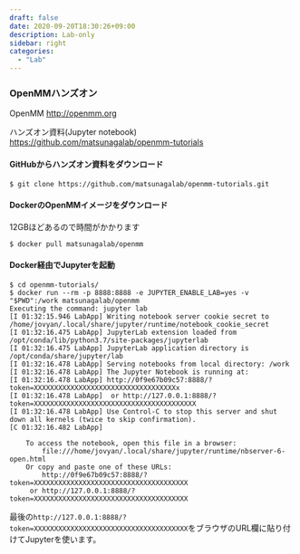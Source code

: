 ```yaml
---
draft: false
date: 2020-09-20T18:30:26+09:00
description: Lab-only
sidebar: right
categories:
  - "Lab"
---
```


### OpenMMハンズオン

OpenMM http://openmm.org

ハンズオン資料(Jupyter notebook) https://github.com/matsunagalab/openmm-tutorials

#### GitHubからハンズオン資料をダウンロード

```
$ git clone https://github.com/matsunagalab/openmm-tutorials.git

```

#### DockerのOpenMMイメージをダウンロード
12GBほどあるので時間がかかります

```
$ docker pull matsunagalab/openmm
```

#### Docker経由でJupyterを起動

```
$ cd openmm-tutorials/
$ docker run --rm -p 8888:8888 -e JUPYTER_ENABLE_LAB=yes -v "$PWD":/work matsunagalab/openmm
Executing the command: jupyter lab
[I 01:32:15.946 LabApp] Writing notebook server cookie secret to /home/jovyan/.local/share/jupyter/runtime/notebook_cookie_secret
[I 01:32:16.475 LabApp] JupyterLab extension loaded from /opt/conda/lib/python3.7/site-packages/jupyterlab
[I 01:32:16.475 LabApp] JupyterLab application directory is /opt/conda/share/jupyter/lab
[I 01:32:16.478 LabApp] Serving notebooks from local directory: /work
[I 01:32:16.478 LabApp] The Jupyter Notebook is running at:
[I 01:32:16.478 LabApp] http://0f9e67b09c57:8888/?token=XXXXXXXXXXXXXXXXXXXXXXXXXXXXXXXXXXXx
[I 01:32:16.478 LabApp]  or http://127.0.0.1:8888/?token=XXXXXXXXXXXXXXXXXXXXXXXXXXXXXXXXXXXXXXXX
[I 01:32:16.478 LabApp] Use Control-C to stop this server and shut down all kernels (twice to skip confirmation).
[C 01:32:16.482 LabApp] 
    
    To access the notebook, open this file in a browser:
        file:///home/jovyan/.local/share/jupyter/runtime/nbserver-6-open.html
    Or copy and paste one of these URLs:
        http://0f9e67b09c57:8888/?token=XXXXXXXXXXXXXXXXXXXXXXXXXXXXXXXXXXXXXX
     or http://127.0.0.1:8888/?token=XXXXXXXXXXXXXXXXXXXXXXXXXXXXXXXXXXXXXX
```

最後の`http://127.0.0.1:8888/?token=XXXXXXXXXXXXXXXXXXXXXXXXXXXXXXXXXXXXXX`をブラウザのURL欄に貼り付けてJupyterを使います。

